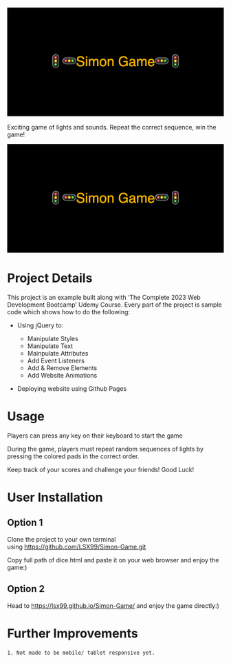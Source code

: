 
![alt text](https://github.com/LSX99/Simon-Game/blob/main/%F0%9F%9A%A6%F0%9F%9A%A5Simon_Game%F0%9F%9A%A5%F0%9F%9A%A6.png)

Exciting game of lights and sounds. Repeat the correct sequence, win the game!

![](https://github.com/LSX99/Simon-Game/blob/main/%F0%9F%9A%A6%F0%9F%9A%A5Simon_Game%F0%9F%9A%A5%F0%9F%9A%A6.png)

# Project Details

This project is an example built along with ‘The Complete 2023 Web Development Bootcamp’ Udemy Course. Every part of the project is sample code which shows how to do the following:
- Using jQuery to:   
        
    - Manipulate Styles
    - Manipulate Text
    - Mainpulate Attributes
    - Add Event Listeners
    - Add & Remove Elements
    - Add Website Animations
- Deploying website using Github Pages
# Usage
Players can press any key on their keyboard to start the game

During the game, players must repeat random sequences of lights by pressing the colored pads in the correct order.

Keep track of your scores and challenge your friends! Good Luck!
# User Installation
## Option 1 
Clone the project to your own terminal using https://github.com/LSX99/Simon-Game.git

Copy full path of dice.html and paste it on your web browser and enjoy the game:)
## Option 2 

Head to https://lsx99.github.io/Simon-Game/ and enjoy the game directly:)
# Further Improvements
    1. Not made to be mobile/ tablet responsive yet.
